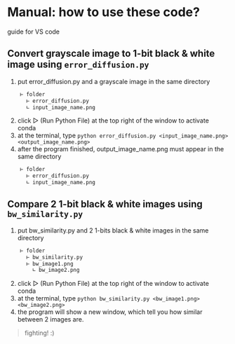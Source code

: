 # Manual: how to use these code?
guide for VS code

## Convert grayscale image to 1-bit black & white image using `error_diffusion.py`

1.	put error_diffusion.py and a grayscale image in the same directory
  ``` bash
 	⊢ folder
      ⊢ error_diffusion.py
   	  ∟ input_image_name.png
  ```
2.	click ▷ (Run Python File) at the top right of the window to activate conda
3.	at the terminal, type `python error_diffusion.py <input_image_name.png> <output_image_name.png>`
4.	after the program finished, output_image_name.png must appear in the same directory
  ``` bash
 	⊢ folder
        ⊢ error_diffusion.py
      ∟ input_image_name.png
  ```

## Compare 2 1-bit black & white images using `bw_similarity.py`

1.	put bw_similarity.py and 2 1-bits black & white images in the same directory
  ``` bash
 	⊢ folder
      ⊢ bw_similarity.py
   	  ⊢ bw_image1.png
		  ∟ bw_image2.png
  ```
2.	click ▷ (Run Python File) at the top right of the window to activate conda
3.	at the terminal, type `python bw_similarity.py <bw_image1.png> <bw_image2.png>`
4.	the program will show a new window, which tell you how similar between 2 images are.

> fighting! :)
